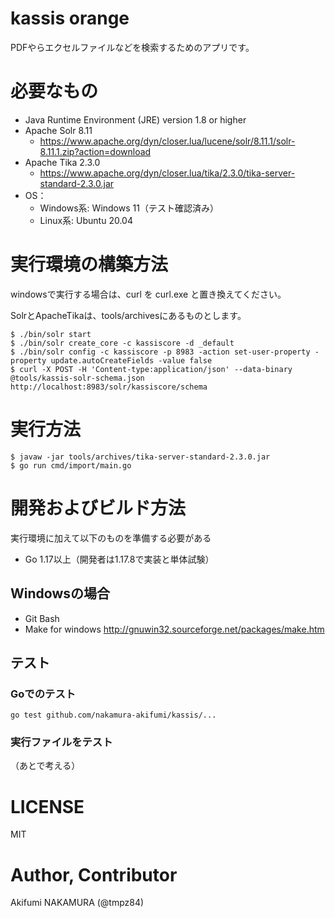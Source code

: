 # kassis orange

PDFやらエクセルファイルなどを検索するためのアプリです。

# 必要なもの

- Java Runtime Environment (JRE) version 1.8 or higher
- Apache Solr 8.11
  - https://www.apache.org/dyn/closer.lua/lucene/solr/8.11.1/solr-8.11.1.zip?action=download
- Apache Tika 2.3.0
  - https://www.apache.org/dyn/closer.lua/tika/2.3.0/tika-server-standard-2.3.0.jar
- OS：
  - Windows系: Windows 11（テスト確認済み）
  - Linux系: Ubuntu 20.04

# 実行環境の構築方法 

windowsで実行する場合は、curl を curl.exe と置き換えてください。

SolrとApacheTikaは、tools/archivesにあるものとします。

```
$ ./bin/solr start
$ ./bin/solr create_core -c kassiscore -d _default
$ ./bin/solr config -c kassiscore -p 8983 -action set-user-property -property update.autoCreateFields -value false
$ curl -X POST -H 'Content-type:application/json' --data-binary @tools/kassis-solr-schema.json  http://localhost:8983/solr/kassiscore/schema
```

# 実行方法

```
$ javaw -jar tools/archives/tika-server-standard-2.3.0.jar 
$ go run cmd/import/main.go
```

# 開発およびビルド方法

実行環境に加えて以下のものを準備する必要がある

- Go 1.17以上（開発者は1.17.8で実装と単体試験）

## Windowsの場合

- Git Bash
- Make for windows
http://gnuwin32.sourceforge.net/packages/make.htm

## テスト

### Goでのテスト
```
go test github.com/nakamura-akifumi/kassis/...
```

### 実行ファイルをテスト

（あとで考える）

# LICENSE

MIT

# Author, Contributor

Akifumi NAKAMURA (@tmpz84)
